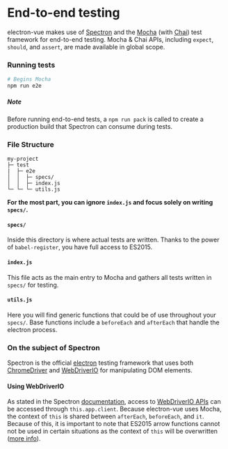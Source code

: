# End-to-end testing

electron-vue makes use of [Spectron](http://electron.atom.io/spectron/) and the [Mocha](https://mochajs.org/) (with [Chai](http://chaijs.com/)) test framework for end-to-end testing. Mocha & Chai APIs, including `expect`, `should`, and `assert`, are made available in global scope.

### Running tests
```bash
# Begins Mocha
npm run e2e
```

##### Note
Before running end-to-end tests, a `npm run pack` is called to create a production build that Spectron can consume during tests.

### File Structure
```
my-project
├─ test
|  ├─ e2e
│  │  ├─ specs/
│  │  ├─ index.js
└─ └─ └─ utils.js
```

**For the most part, you can ignore `index.js` and focus solely on writing `specs/`.**

#### `specs/`
Inside this directory is where actual tests are written. Thanks to the power of `babel-register`, you have full access to ES2015.

#### `index.js`
This file acts as the main entry to Mocha and gathers all tests written in `specs/` for testing.

#### `utils.js`
Here you will find generic functions that could be of use throughout your `specs/`. Base functions include a `beforeEach` and `afterEach` that handle the electron process.


### On the subject of Spectron
Spectron is the official [electron](http://electron.atom.io) testing framework that uses both [ChromeDriver](https://sites.google.com/a/chromium.org/chromedriver/) and [WebDriverIO](http://webdriver.io/) for manipulating DOM elements.

#### Using WebDriverIO
As stated in the Spectron [documentation](https://github.com/electron/spectron#client), access to [WebDriverIO APIs](http://webdriver.io/api.html) can be accessed through `this.app.client`. Because electron-vue uses Mocha, the context of `this` is shared between `afterEach`, `beforeEach`, and `it`. Because of this, it is important to note that ES2015 arrow functions cannot not be used in certain situations as the context of `this` will be overwritten ([more info](https://mochajs.org/#arrow-functions)).
